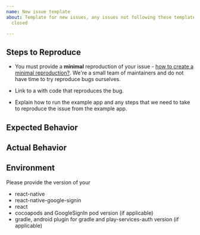 ```yaml
---
name: New issue template
about: Template for new issues, any issues not following these templates will be automatically
  closed

---
```


<!--
Please make sure you have searched previous issues before opening a new issue.
-->

<!-- Describe your issue in detail. -->

## Steps to Reproduce

- You must provide a **minimal** reproduction of your issue - [how to create a minimal reproduction?](https://stackoverflow.com/help/mcve). We're a small team of maintainers and do not have time to try reproduce bugs ourselves.

- Link to a with code that reproduces the bug.

- Explain how to run the example app and any steps that we need to take to reproduce the issue from the example app.

## Expected Behavior

<!-- Write what you thought would happen. -->

## Actual Behavior

<!-- Write what happened. Include screenshots if needed. If this is a regression, let us know. -->

## Environment

Please provide the version of your

- react-native
- react-native-google-signin
- react
- cocoapods and GoogleSignIn pod version (if applicable)
- gradle, android plugin for gradle and play-services-auth version (if applicable)
